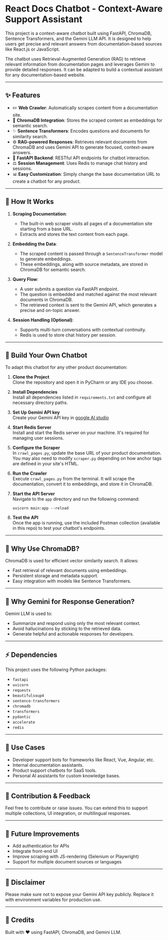 # React Docs Chatbot - Context-Aware Support Assistant

This project is a context-aware chatbot built using FastAPI, ChromaDB, Sentence Transformers, and the Gemini LLM API. It is designed to help users get precise and relevant answers from documentation-based sources like React.js or JavaScript.

The chatbot uses Retrieval-Augmented Generation (RAG) to retrieve relevant information from documentation pages and leverages Gemini to provide detailed responses. It can be adapted to build a contextual assistant for any documentation-based website.

---

## ✨ Features

- ✏️ **Web Crawler**: Automatically scrapes content from a documentation site.
- 🔗 **ChromaDB Integration**: Stores the scraped content as embeddings for semantic search.
- ✨ **Sentence Transformers**: Encodes questions and documents for similarity search.
- ⚙️ **RAG-powered Responses**: Retrieves relevant documents from ChromaDB and uses Gemini API to generate focused, context-aware answers.
- 💬 **FastAPI Backend**: RESTful API endpoints for chatbot interaction.
- ⚖️ **Session Management**: Uses Redis to manage chat history and sessions.
- 📊 **Easy Customization**: Simply change the base documentation URL to create a chatbot for any product.

---

## 🚀 How It Works

1. **Scraping Documentation**:
   - The built-in web scraper visits all pages of a documentation site starting from a base URL.
   - Extracts and stores the text content from each page.

2. **Embedding the Data**:
   - The scraped content is passed through a `SentenceTransformer` model to generate embeddings.
   - These embeddings, along with source metadata, are stored in ChromaDB for semantic search.

3. **Query Flow**:
   - A user submits a question via FastAPI endpoint.
   - The question is embedded and matched against the most relevant documents in ChromaDB.
   - The retrieved context is sent to the Gemini API, which generates a precise and on-topic answer.

4. **Session Handling (Optional)**:
   - Supports multi-turn conversations with contextual continuity.
   - Redis is used to store chat history per session.

---

## 🚀 Build Your Own Chatbot

To adapt this chatbot for any other product documentation:

1. **Clone the Project**  
   Clone the repository and open it in PyCharm or any IDE you choose.

2. **Install Dependencies**  
   Install all dependencies listed in `requirements.txt` and configure all necessary directory paths.

3. **Set Up Gemini API key**  
   Create your Gemini API key in [google AI studio](https://aistudio.google.com/welcome)

4. **Start Redis Server**  
   Install and start the Redis server on your machine. It's required for managing user sessions.

5. **Configure the Scraper**  
   In `crawl_pages.py`, update the base URL of your product documentation.  
   You may also need to modify `scraper.py` depending on how anchor tags are defined in your site's HTML.

6. **Run the Crawler**  
   Execute `crawl_pages.py` from the terminal. It will scrape the documentation, convert it to embeddings, and store it in ChromaDB.

7. **Start the API Server**  
   Navigate to the `app` directory and run the following command:  
   ```
   uvicorn main:app --reload
   ```

8. **Test the API**  
   Once the app is running, use the included Postman collection (available in this repo) to test your chatbot's endpoints.

---

## 🤝 Why Use ChromaDB?

ChromaDB is used for efficient vector similarity search. It allows:

- Fast retrieval of relevant documents using embeddings.
- Persistent storage and metadata support.
- Easy integration with models like Sentence Transformers.

---

## 🚀 Why Gemini for Response Generation?

Gemini LLM is used to:

- Summarize and respond using only the most relevant context.
- Avoid hallucinations by sticking to the retrieved data.
- Generate helpful and actionable responses for developers.

---

## ⚡ Dependencies

This project uses the following Python packages:

- `fastapi`
- `uvicorn`
- `requests`
- `beautifulsoup4`
- `sentence-transformers`
- `chromadb`
- `transformers`
- `pydantic`
- `accelerate`
- `redis`

---

## 🚀 Use Cases

- Developer support bots for frameworks like React, Vue, Angular, etc.
- Internal documentation assistants.
- Product support chatbots for SaaS tools.
- Personal AI assistants for custom knowledge bases.

---

## 🙏 Contribution & Feedback

Feel free to contribute or raise issues. You can extend this to support multiple collections, UI integration, or multilingual responses.

---

## 📅 Future Improvements

- Add authentication for APIs
- Integrate front-end UI
- Improve scraping with JS-rendering (Selenium or Playwright)
- Support for multiple document sources or languages

---

## 🚫 Disclaimer

Please make sure not to expose your Gemini API key publicly. Replace it with environment variables for production use.

---

## 📍 Credits

Built with ❤️ using FastAPI, ChromaDB, and Gemini LLM.
